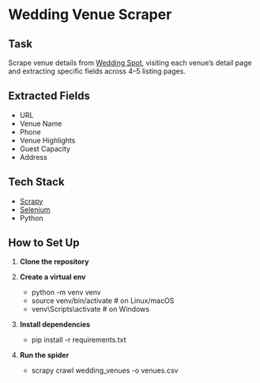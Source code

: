 # Wedding Venue Scraper

## Task

Scrape venue details from [Wedding Spot](https://www.wedding-spot.com/wedding-venues/?pr=new%20jersey&r=new%20jersey%3anorth%20jersey&r=new%20jersey%3aatlantic%20city&r=new%20jersey%3ajersey%20shore&r=new%20jersey%3asouth%20jersey&r=new%20jersey%3acentral%20jersey&r=new%20york%3along%20island&r=new%20york%3amanhattan&r=new%20york%3abrooklyn&r=pennsylvania%3aphiladelphia&sr=1), visiting each venue’s detail page and extracting specific fields across 4–5 listing pages.

## Extracted Fields

- URL  
- Venue Name  
- Phone  
- Venue Highlights  
- Guest Capacity  
- Address  

## Tech Stack

- [Scrapy](https://scrapy.org/)
- [Selenium](https://www.selenium.dev/)
- Python

## How to Set Up

1. **Clone the repository**
   
2. **Create a virtual env**
    - python -m venv venv
    - source venv/bin/activate   # on Linux/macOS
    - venv\Scripts\activate      # on Windows
   
3. **Install dependencies**
    - pip install -r requirements.txt

4. **Run the spider**
    - scrapy crawl wedding_venues -o venues.csv
